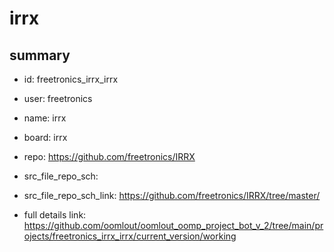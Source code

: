 # irrx
 
## summary 
* id: freetronics_irrx_irrx
* user: freetronics
* name: irrx
* board: irrx
* repo: https://github.com/freetronics/IRRX



* src_file_repo_sch: 
* src_file_repo_sch_link: https://github.com/freetronics/IRRX/tree/master/
* full details link: https://github.com/oomlout/oomlout_oomp_project_bot_v_2/tree/main/projects/freetronics_irrx_irrx/current_version/working  






